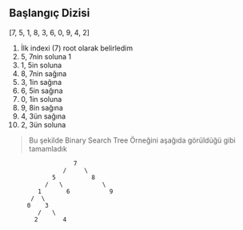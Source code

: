 ## Başlangıç Dizisi
[7, 5, 1, 8, 3, 6, 0, 9, 4, 2]

1. İlk indexi (7) root olarak belirledim 
2. 5, 7nin soluna 1
3. 1, 5in soluna 
4. 8, 7nin sağına
5. 3, 1in sağına
6. 6, 5in sağına
7. 0, 1in soluna 
8. 9, 8in sağına
9. 4, 3ün sağına
10. 2, 3ün soluna 

> Bu şekilde Binary Search Tree Örneğini aşağıda görüldüğü gibi tamamladık

                      7       
                   /     \
                5          8
              /   \           \
            1       6           9
          /  \
         0    3
            /   \
           2       4